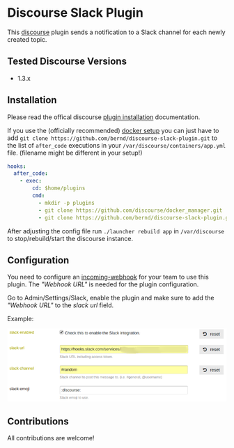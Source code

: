 Discourse Slack Plugin
======================

This [discourse](http://www.discourse.org/) plugin sends a notification to
a Slack channel for each newly created topic.

## Tested Discourse Versions

* 1.3.x

## Installation

Please read the offical discourse [plugin installation](https://meta.discourse.org/t/install-a-plugin/19157)
documentation.

If you use the (officially recommended) [docker setup](https://github.com/discourse/discourse/blob/master/docs/INSTALL.md)
you can just have to add `git clone https://github.com/bernd/discourse-slack-plugin.git`
to the list of `after_code` executions in your `/var/discourse/containers/app.yml`
file. (filename might be different in your setup!)

```yaml
hooks:
  after_code:
    - exec:
        cd: $home/plugins
        cmd:
          - mkdir -p plugins
          - git clone https://github.com/discourse/docker_manager.git
          - git clone https://github.com/bernd/discourse-slack-plugin.git
```

After adjusting the config file run `./launcher rebuild app` in `/var/discourse`
to stop/rebuild/start the discourse instance.

## Configuration

You need to configure an [incoming-webhook](https://api.slack.com/incoming-webhooks)
for your team to use this plugin. The *"Webhook URL"* is needed for the
plugin configuration.

Go to Admin/Settings/Slack, enable the plugin and make sure to add the
*"Webhook URL"* to the *slack url* field.

Example:

![Discourse slack configuration](/images/discourse-slack-config.png)

## Contributions

All contributions are welcome!

